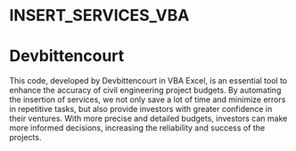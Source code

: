 # INSERT_SERVICES_VBA

# Devbittencourt

This code, developed by Devbittencourt in VBA Excel, is an essential tool to enhance the accuracy of civil engineering project budgets. 
By automating the insertion of services, we not only save a lot of time and minimize errors in repetitive tasks, but also provide investors with greater confidence in their ventures. 
With more precise and detailed budgets, investors can make more informed decisions, increasing the reliability and success of the projects.
